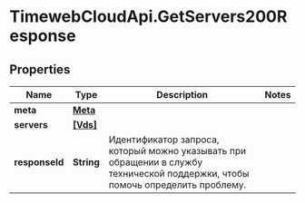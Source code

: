 # TimewebCloudApi.GetServers200Response

## Properties

Name | Type | Description | Notes
------------ | ------------- | ------------- | -------------
**meta** | [**Meta**](Meta.md) |  | 
**servers** | [**[Vds]**](Vds.md) |  | 
**responseId** | **String** | Идентификатор запроса, который можно указывать при обращении в службу технической поддержки, чтобы помочь определить проблему. | 


